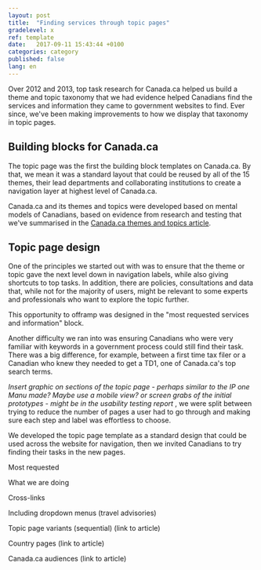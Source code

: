 ```yaml
---
layout: post
title:  "Finding services through topic pages"
gradelevel: x
ref: template
date:   2017-09-11 15:43:44 +0100
categories: category
published: false
lang: en
---
```


Over 2012 and 2013, top task research for Canada.ca helped us build a theme and topic taxonomy that we had evidence helped Canadians find the services and information they came to government websites to find. Ever since, we've been making improvements to how we display that taxonomy in topic pages.

## Building blocks for Canada.ca

The topic page was the first the building block templates on Canada.ca. By that, we mean it was a standard layout that could be reused by all of the 15 themes, their lead departments and collaborating institutions to create a navigation layer at highest level of Canada.ca.

Canada.ca and its themes and topics were developed based on mental models of Canadians, based on evidence from research and testing that we've summarised in the [Canada.ca themes and topics article]().

## Topic page design

One of the principles we started out with was to ensure that the theme or topic gave the next level down in navigation labels, while also giving shortcuts to top tasks. In addition, there are policies, consultations and data that, while not for the majority of users, might be relevant to some experts and professionals who want to explore the topic further.

This opportunity to offramp was designed in the "most requested services and information" block.




Another difficulty we ran into was ensuring Canadians who were very familiar with keywords in a government process could still find their task. There was a big difference, for example, between a first time tax filer or a Canadian who knew they needed to get a TD1, one of Canada.ca's top search terms.

*Insert graphic on sections of the topic page - perhaps similar to the IP one Manu made? Maybe use a mobile view?*
*or screen grabs of the initial prototypes - might be in the usability testing report*
, we were split between trying to reduce the number of pages a user had to go through and making sure each step and label was effortless to choose.

We developed the topic page template as a standard design that could be used across the website for navigation, then we invited Canadians to try finding their tasks in the new pages.

Most requested

What we are doing

Cross-links

Including dropdown menus (travel advisories)

Topic page variants (sequential) (link to article)

Country pages (link to article)

Canada.ca audiences (link to article)
